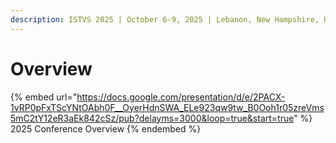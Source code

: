 ```yaml
---
description: ISTVS 2025 | October 6-9, 2025 | Lebanon, New Hampshire, USA
---
```


# Overview

{% embed url="https://docs.google.com/presentation/d/e/2PACX-1vRP0pFxTScYNtOAbh0F__OyerHdnSWA_ELe923qw9tw_B0Ooh1r05zreVms5mC2tY12eR3aEk842cSz/pub?delayms=3000&loop=true&start=true" %}
2025 Conference Overview
{% endembed %}
